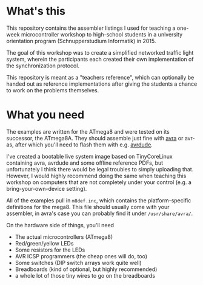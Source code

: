 # What's this

This repository contains the assembler listings I used for teaching a one-week
microcontroller workshop to high-school students in a university orientation program
(Schnupperstudium Informatik) in 2015.

The goal of this workshop was to create a simplified networked traffic light system,
wherein the participants each created their own implementation of the synchronization
protocol.

This repository is meant as a "teachers reference", which can optionally be handed out as reference
implementations after giving the students a chance to work on the problems themselves.

# What you need

The examples are written for the ATmega8 and were tested on its successor, the ATmega8A.
They should assemble just fine with [avra](http://avra.sourceforge.net/) or avr-as, after which you'll need to flash them
with e.g. [avrdude](http://www.nongnu.org/avrdude/).

I've created a bootable live system image based on TinyCoreLinux containing avra,
avrdude and some offline reference PDFs, but unfortunately I think there would be legal troubles
to simply uploading that. However, I would highly recommend doing the same when teaching
this workshop on computers that are not completely under your control (e.g. a bring-your-own-device setting).

All of the examples pull in `m8def.inc`, which contains the platform-specific definitions for the mega8.
This file should usually come with your assembler, in avra's case you can probably find it under
`/usr/share/avra/`.

On the hardware side of things, you'll need
* The actual microcontrollers (ATmega8)
* Red/green/yellow LEDs
* Some resistors for the LEDs
* AVR ICSP programmers (the cheap ones will do, too)
* Some switches (DIP switch arrays work quite well)
* Breadboards (kind of optional, but highly recommended)
* a whole lot of those tiny wires to go on the breadboards

